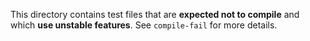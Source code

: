 This directory contains test files that are **expected not to
compile** and which **use unstable features**. See `compile-fail` for
more details.
